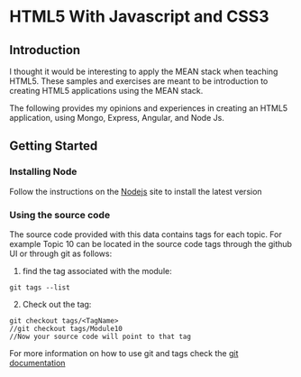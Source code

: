 # HTML5 With Javascript and CSS3

## Introduction

I thought it would be interesting to apply the MEAN stack when teaching HTML5.  These samples and exercises are meant to be introduction to creating HTML5 applications using the MEAN stack.

The following provides my opinions and experiences in creating an HTML5 application, using Mongo, Express, Angular, and Node Js.

## Getting Started

### Installing Node
Follow the instructions on the [Nodejs](http://nodejs.org/) site to install the latest version

### Using the source code
The source code provided with this data contains tags for each topic. For example Topic 10 can be located in the source code tags through the github UI or through git as follows:
1. find the tag associated with the module:
```
git tags --list
```
2. Check out the tag:
```
git checkout tags/<TagName>
//git checkout tags/Module10
//Now your source code will point to that tag
```

For more information on how to use git and tags check the [git documentation](http://git-scm.com/documentation)